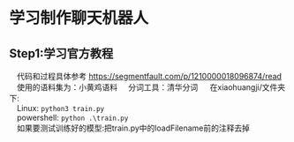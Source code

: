# 学习制作聊天机器人
## Step1:学习官方教程
&emsp;代码和过程具体参考  https://segmentfault.com/p/1210000018096874/read  
&emsp;使用的语料集为：小黄鸡语料 &nbsp; &nbsp; 分词工具：清华分词 
&emsp; 在xiaohuangji/文件夹下:   
&emsp;Linux: ```python3 train.py```  
&emsp;powershell: ```python .\train.py```   
&emsp;如果要测试训练好的模型:把train.py中的loadFilename前的注释去掉
